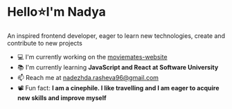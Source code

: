 # Hello⭐I'm Nadya</h1>
An inspired frontend developer, eager to learn new technologies, create and contribute to new projects

- 💻 I'm currently working on the [moviemates-website](https://github.com/nrasheva/moviemates-website)
- 📚 I'm currently learning **JavaScript and React at Software University**
- 📫 Reach me at nadezhda.rasheva96@gmail.com
- 📽 Fun fact: **I am a cinephile. I like travelling and I am eager to acquire new skills and improve myself**
